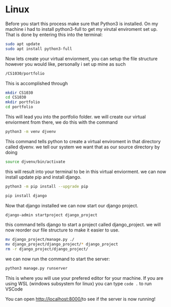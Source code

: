 # Linux

Before you start this process make sure that Python3 is installed.
On my machine i had to install python3-full to get my virutal enviroment set up.
That is done by entering this into the terminal:

```bash
sudo apt update
sudo apt install python3-full
```

Now lets create your virtual enviorment, you can setup the file structure
however you would like, personally i set up mine as such

```bash
/CS1030/portfolio
```

This is accomplished through 

```bash
mkdir CS1030
cd CS1030
mkdir portfolio
cd portfolio
```

This will lead you into the portfolio folder. we will create our virtual enviorment from there,
we do this with the command
```bash
python3 -m venv djvenv
```

This command tells python to create a virtual enviroment in that directory called djvenv.
we tell our system we want that as our source directory by doing
```bash
source djvenv/bin/activate
```

this will result into your terminal to be in this virtual enviorment.
we can now install update pip and install django.

```bash
python3 -m pip install --upgrade pip

pip install django
```

Now that django installed we can now start our django project.
```bash
django-admin startproject django_project
```

this command tells django to start a project called django_project.
we will now reorder our file structure to make it easier to use.

```bash
mv django_project/manage.py ./
mv django_project/django_project/* django_project
rm -r django_project/django_project/
```

we can now run the command to start the server:
```bash
python3 manage.py runserver
```

This is where you will use your prefered editor for your machine.
If you are using WSL (windows subsystem for linux) you can type ```code .``` to run VSCode

You can open [http://localhost:8000/](http://localhost:8000/)to see if the server is now running!